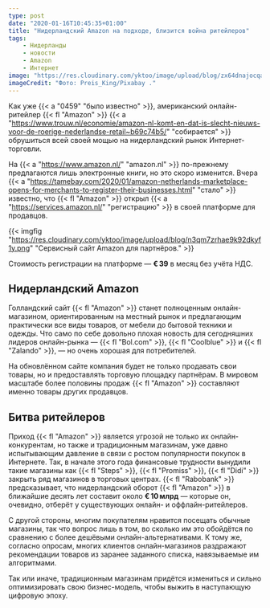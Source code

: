 ```yaml
---
type: post
date: "2020-01-16T10:45:35+01:00"
title: "Нидерландский Amazon на подходе, близится война ритейлеров"
tags:
    - Нидерланды
    - новости
    - Amazon
    - Интернет
image: "https://res.cloudinary.com/yktoo/image/upload/blog/zx64dnajocqaytq7j3a1.jpg"
imageCredit: "Фото: Preis_King/Pixabay ."
---
```


Как уже {{< a "0459" "было известно" >}}, американский онлайн-ритейлер {{< fl "Amazon" >}} {{< a "https://www.trouw.nl/economie/amazon-nl-komt-en-dat-is-slecht-nieuws-voor-de-roerige-nederlandse-retail~b69c74b5/" "собирается" >}} обрушиться всей своей мощью на нидерландский рынок Интернет-торговли.

На {{< a "https://www.amazon.nl/" "amazon.nl" >}} по-прежнему предлагаются лишь электронные книги, но это скоро изменится. Вчера {{< a "https://tamebay.com/2020/01/amazon-netherlands-marketplace-opens-for-merchants-to-register-their-businesses.html" "стало" >}} известно, что {{< fl "Amazon" >}} открыл {{< a "https://services.amazon.nl/" "регистрацию" >}} в своей платформе для продавцов.

<!--more-->

{{< imgfig "https://res.cloudinary.com/yktoo/image/upload/blog/n3qm7zrhae9k92dkyf1y.png" "Сервисный сайт Amazon для партнёров." >}}

Стоимость регистрации на платформе — **€ 39** в месяц без учёта НДС.

## Нидерландский Amazon

Голландский сайт {{< fl "Amazon" >}} станет полноценным онлайн-магазином, ориентированным на местный рынок и предлагающим практически все виды товаров, от мебели до бытовой техники и одежды. Что само по себе довольно плохая новость для сегодняшних лидеров онлайн-рынка — {{< fl "Bol.com" >}}, {{< fl "Coolblue" >}} и {{< fl "Zalando" >}}, — но очень хорошая для потребителей.

На обновлённом сайте компания будет не только продавать свои товары, но и предоставлять торговую площадку партнёрам. В мировом масштабе более половины продаж {{< fl "Amazon" >}} составляют именно товары других продавцов.

## Битва ритейлеров

Приход {{< fl "Amazon" >}} является угрозой не только их онлайн-конкурентам, но также и традиционным магазинам, уже давно испытывающим давление в связи с ростом популярности покупок в Интернете. Так, в начале этого года финансовые трудности вынудили такие магазины как {{< fl "Steps" >}}, {{< fl "Promiss" >}}, {{< fl "Didi" >}} закрыть ряд магазинов в торговых центрах. {{< fl "Rabobank" >}} предсказывает, что нидерландский оборот {{< fl "Amazon" >}} в ближайшие десять лет составит около **€ 10 млрд** — которые он, очевидно, отберёт у существующих онлайн- и оффлайн-ритейлеров.

С другой стороны, многим покупателям нравится посещать обычные магазины, так что вопрос лишь в том, во сколько им это обойдётся по сравнению с более дешёвыми онлайн-альтернативами. К тому же, согласно опросам, многих клиентов онлайн-магазинов раздражают рекомендации товаров из заранее заданного списка, навязываемые им алгоритмами.

Так или иначе, традиционным магазинам придётся измениться и сильно оптимизировать свою бизнес-модель, чтобы выжить в наступающую цифровую эпоху.